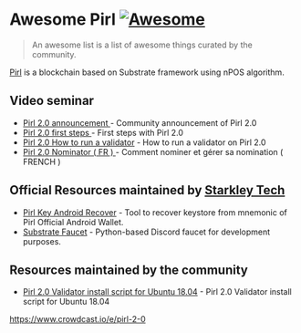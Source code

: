 # Awesome Pirl [![Awesome](https://awesome.re/badge-flat.svg)](https://awesome.re)

> An awesome list is a list of awesome things curated by the community.

[Pirl](https://pirl.io/) is a blockchain based on Substrate framework using nPOS algorithm.

## Video seminar 
- [Pirl 2.0 announcement ](https://www.crowdcast.io/e/pirl-2-0) - Community announcement of Pirl 2.0 
- [Pirl 2.0 first steps ](https://www.crowdcast.io/e/pirl-2-0-first-steps) - First steps with Pirl 2.0 
- [Pirl 2.0 How to run a validator](https://www.crowdcast.io/e/how-to-run-a-validator) - How to run a validator on Pirl 2.0 
- [Pirl 2.0 Nominator ( FR ) ](https://www.crowdcast.io/e/comment-nominer-et-grer) - Comment nominer et gérer sa nomination ( FRENCH )

## Official Resources maintained by [Starkley Tech](https://github.com/starkleytech)
- [Pirl Key Android Recover](https://github.com/starkleytech/pirl-key-recover) - Tool to recover keystore from mnemonic of Pirl Official Android Wallet.
- [Substrate Faucet](https://github.com/starkleytech/substrate-faucet) - Python-based Discord faucet for development purposes.

## Resources maintained by the community
- [Pirl 2.0 Validator install script for Ubuntu 18.04](https://github.com/LoulouCrypto/Pirl-2.0) - Pirl 2.0 Validator install script for Ubuntu 18.04


https://www.crowdcast.io/e/pirl-2-0
